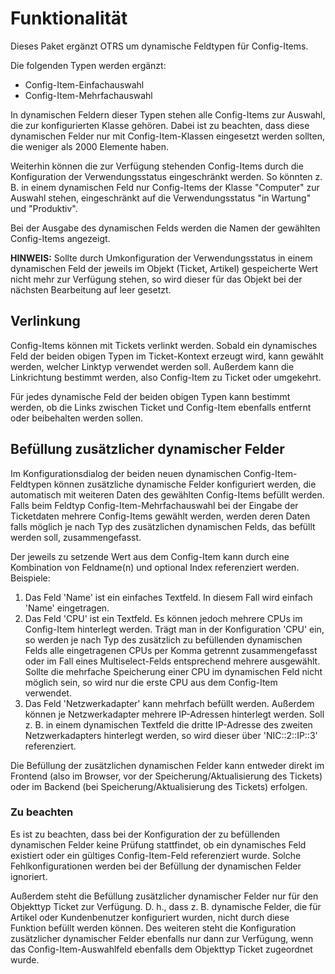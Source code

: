 # Funktionalität

Dieses Paket ergänzt OTRS um dynamische Feldtypen für Config-Items.

Die folgenden Typen werden ergänzt:

- Config-Item-Einfachauswahl
- Config-Item-Mehrfachauswahl

In dynamischen Feldern dieser Typen stehen alle Config-Items zur Auswahl, die zur konfigurierten Klasse gehören. Dabei ist zu beachten, dass diese dynamischen Felder nur mit Config-Item-Klassen eingesetzt werden sollten, die weniger als 2000 Elemente haben.

Weiterhin können die zur Verfügung stehenden Config-Items durch die Konfiguration der Verwendungsstatus eingeschränkt werden. So könnten z. B. in einem dynamischen Feld nur Config-Items der Klasse "Computer" zur Auswahl stehen, eingeschränkt auf die Verwendungsstatus "in Wartung" und "Produktiv".

Bei der Ausgabe des dynamischen Felds werden die Namen der gewählten Config-Items angezeigt.

__HINWEIS:__ Sollte durch Umkonfiguration der Verwendungsstatus in einem dynamischen Feld der jeweils im Objekt (Ticket, Artikel) gespeicherte Wert nicht mehr zur Verfügung stehen, so wird dieser für das Objekt bei der nächsten Bearbeitung auf leer gesetzt.

## Verlinkung
Config-Items können mit Tickets verlinkt werden. Sobald ein dynamisches Feld der beiden obigen Typen im Ticket-Kontext erzeugt wird, kann gewählt werden, welcher Linktyp verwendet werden soll. Außerdem kann die Linkrichtung bestimmt werden, also Config-Item zu Ticket oder umgekehrt.

Für jedes dynamische Feld der beiden obigen Typen kann bestimmt werden, ob die Links zwischen Ticket und Config-Item ebenfalls entfernt oder beibehalten werden sollen.

## Befüllung zusätzlicher dynamischer Felder
Im Konfigurationsdialog der beiden neuen dynamischen Config-Item-Feldtypen können zusätzliche dynamische Felder konfiguriert werden, die automatisch mit weiteren Daten des gewählten Config-Items befüllt werden. Falls beim Feldtyp Config-Item-Mehrfachauswahl bei der Eingabe der Ticketdaten mehrere Config-Items gewählt werden, werden deren Daten falls möglich je nach Typ des zusätzlichen dynamischen Felds, das befüllt werden soll, zusammengefasst.

Der jeweils zu setzende Wert aus dem Config-Item kann durch eine Kombination von Feldname(n) und optional Index referenziert werden. Beispiele:

1. Das Feld 'Name' ist ein einfaches Textfeld. In diesem Fall wird einfach 'Name' eingetragen.
2. Das Feld 'CPU' ist ein Textfeld. Es können jedoch mehrere CPUs im Config-Item hinterlegt werden. Trägt man in der Konfiguration 'CPU' ein, so werden je nach Typ des zusätzlich zu befüllenden dynamischen Felds alle eingetragenen CPUs per Komma getrennt zusammengefasst oder im Fall eines Multiselect-Felds entsprechend mehrere ausgewählt. Sollte die mehrfache Speicherung einer CPU im dynamischen Feld nicht möglich sein, so wird nur die erste CPU aus dem Config-Item verwendet.
3. Das Feld 'Netzwerkadapter' kann mehrfach befüllt werden. Außerdem können je Netzwerkadapter mehrere IP-Adressen hinterlegt werden. Soll z. B. in einem dynamischen Textfeld die dritte IP-Adresse des zweiten Netzwerkadapters hinterlegt werden, so wird dieser über 'NIC::2::IP::3' referenziert.

Die Befüllung der zusätzlichen dynamischen Felder kann entweder direkt im Frontend (also im Browser, vor der Speicherung/Aktualisierung des Tickets) oder im Backend (bei Speicherung/Aktualisierung des Tickets) erfolgen.

### Zu beachten
Es ist zu beachten, dass bei der Konfiguration der zu befüllenden dynamischen Felder keine Prüfung stattfindet, ob ein dynamisches Feld existiert oder ein gültiges Config-Item-Feld referenziert wurde. Solche Fehlkonfigurationen werden bei der Befüllung der dynamischen Felder ignoriert.

Außerdem steht die Befüllung zusätzlicher dynamischer Felder nur für den Objekttyp Ticket zur Verfügung. D. h., dass z. B. dynamische Felder, die für Artikel oder Kundenbenutzer konfiguriert wurden, nicht durch diese Funktion befüllt werden können. Des weiteren steht die Konfiguration zusätzlicher dynamischer Felder ebenfalls nur dann zur Verfügung, wenn das Config-Item-Auswahlfeld ebenfalls dem Objekttyp Ticket zugeordnet wurde.
